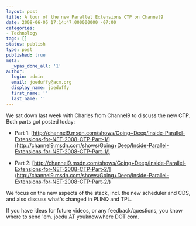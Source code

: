 ```yaml
---
layout: post
title: A tour of the new Parallel Extensions CTP on Channel9
date: 2008-06-05 17:14:47.000000000 -07:00
categories:
- Technology
tags: []
status: publish
type: post
published: true
meta:
  _wpas_done_all: '1'
author:
  login: admin
  email: joeduffy@acm.org
  display_name: joeduffy
  first_name: ''
  last_name: ''
---
```

We sat down last week with Charles from Channel9 to discuss the new CTP.  Both
parts got posted today:

- Part 1: [http://channel9.msdn.com/shows/Going+Deep/Inside-Parallel-Extensions-for-NET-2008-CTP-Part-1/](http://channel9.msdn.com/shows/Going+Deep/Inside-Parallel-Extensions-for-NET-2008-CTP-Part-1/)

- Part 2: [http://channel9.msdn.com/shows/Going+Deep/Inside-Parallel-Extensions-for-NET-2008-CTP-Part-2/](http://channel9.msdn.com/shows/Going+Deep/Inside-Parallel-Extensions-for-NET-2008-CTP-Part-2/)

We focus on the new aspects of the stack, incl. the new scheduler and CDS, and also
discuss what's changed in PLINQ and TPL.

If you have ideas for future videos, or any feedback/questions, you know where to
send 'em.  joedu AT youknowwhere DOT com.

